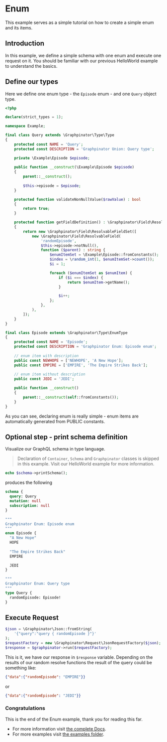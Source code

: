 # Enum

This example serves as a simple tutorial on how to create a simple enum and its items.

## Introduction

In this example, we define a simple schema with one enum and execute one request on it.
You should be familiar with our previous HelloWorld example to understand the basics.

## Define our types

Here we define one enum type - the `Episode` enum - and one `Query` object type.

```php
<?php

declare(strict_types = 1);

namespace Example;

final class Query extends \Graphpinator\Type\Type
{
    protected const NAME = 'Query';
    protected const DESCRIPTION = 'Graphpinator Union: Query type';

    private \Example\Episode $episode;
    
    public function __construct(\Example\Episode $episode) 
    {
        parent::__construct();
    
        $this->episode = $episode;
    }

    protected function validateNonNullValue($rawValue) : bool
    {
        return true;
    }

    protected function getFieldDefinition() : \Graphpinator\Field\ResolvableFieldSet
    {
        return new \Graphpinator\Field\ResolvableFieldSet([
            new \Graphpinator\Field\ResolvableField(
                'randomEpisode',
                $this->episode->notNull(),
                function ($parent) : string {
                    $enumItemSet = \Example\Episode::fromConstants();
                    $index = \random_int(1, $enumItemSet->count());
                    $i = 1;

                    foreach ($enumItemSet as $enumItem) {
                        if ($i === $index) {
                            return $enumItem->getName();
                        }

                        $i++;
                    };
                },
            ),
        ]);
    }
}

final class Episode extends \Graphpinator\Type\EnumType
{
    protected const NAME = 'Episode';
    protected const DESCRIPTION = 'Graphpinator Enum: Episode enum';
    
    // enum item with description
    public const NEWHOPE = ['NEWHOPE', 'A New Hope']; 
    public const EMPIRE = ['EMPIRE', 'The Empire Strikes Back'];
    
    // enum item without description
    public const JEDI = 'JEDI';

    public function __construct() 
    {
        parent::__construct(self::fromConstants());
    }
}
```

As you can see, declaring enum is really simple - enum items are automatically generated from PUBLIC constants.

## Optional step - print schema definition

Visualize our GraphQL schema in type language.

> Declaration of `Container`, `Schema` and `Graphpinator` classes is skipped in this example. Visit our HelloWorld example for more information.

```php
echo $schema->printSchema();
```

produces the following

```graphql
schema {
  query: Query
  mutation: null
  subscription: null
}

"""
Graphpinator Enum: Episode enum
"""
enum Episode {
  "A New Hope"
  HOPE
  
  "The Empire Strikes Back"
  EMPIRE

  JEDI
}

"""
Graphpinator Enum: Query type
"""
type Query {
  randomEpisode: Episode!
}
```

## Execute Request

```php
$json = \Graphpinator\Json::fromString(
    '{"query":"query { randomEpisode }"}'
);
$requestFactory = new \Graphpinator\Request\JsonRequestFactory($json);
$response = $graphpinator->run($requestFactory);
```

This is it, we have our response in `$response` variable. Depending on the results of our random resolve functions the result of the query could be something like:

```json
{"data":{"randomEpisode": "EMPIRE"}}
```

or

```json
{"data":{"randomEpisode": "JEDI"}}
```

### Congratulations

This is the end of the Enum example, thank you for reading this far.
 
- For more information visit [the complete Docs](https://github.com/infinityloop-dev/graphpinator/blob/master/docs/README.md).
- For more examples visit [the examples folder](https://github.com/infinityloop-dev/graphpinator/blob/master/docs/examples).
